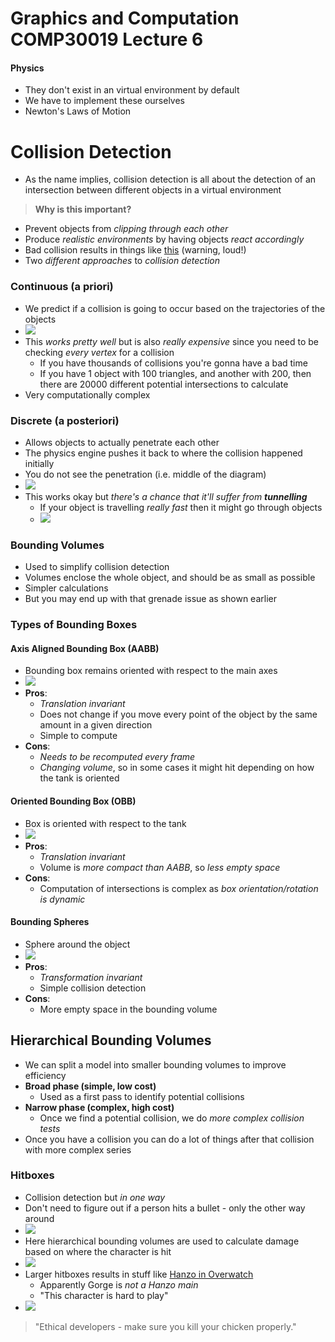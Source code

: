 Graphics and Computation COMP30019 Lecture 6
============================================

#### Physics
- They don't exist in an virtual environment by default
- We have to implement these ourselves
- Newton's Laws of Motion

# Collision Detection
- As the name implies, collision detection is all about the detection of an intersection between different objects in a virtual environment
> **Why is this important?**
- Prevent objects from *clipping through each other*
- Produce *realistic environments* by having objects *react accordingly*
- Bad collision results in things like [this](https://www.youtube.com/watch?v=nuxmgZL1Y0s) (warning, loud!)
- Two *different approaches* to *collision detection*

### Continuous (a priori)
- We predict if a collision is going to occur based on the trajectories of the objects
- ![](lec6/lec60.png)
- This *works pretty well* but is also *really expensive* since you need to be checking *every vertex* for a collision
	- If you have thousands of collisions you're gonna have a bad time
	- If you have 1 object with 100 triangles, and another with 200, then there are 20000 different potential intersections to calculate
- Very computationally complex

### Discrete (a posteriori)
- Allows objects to actually penetrate each other
- The physics engine pushes it back to where the collision happened initially
- You do not see the penetration (i.e. middle of the diagram)
- ![](lec6/lec61.png)
- This works okay but *there's a chance that it'll suffer from **tunnelling***
	- If your object is travelling *really fast* then it might go through objects
	- ![](lec6/lec62.png)

### Bounding Volumes
- Used to simplify collision detection
- Volumes enclose the whole object, and should be as small as possible
- Simpler calculations
- But you may end up with that grenade issue as shown earlier

### Types of Bounding Boxes

#### Axis Aligned Bounding Box (AABB)
- Bounding box remains oriented with respect to the main axes
- ![](lec6/lec63.png)
- **Pros**:
	- *Translation invariant*
	- Does not change if you move every point of the object by the same amount in a given direction
	- Simple to compute
- **Cons**:
	- *Needs to be recomputed every frame*
	- *Changing volume*, so in some cases it might hit depending on how the tank is oriented

#### Oriented Bounding Box (OBB)
- Box is oriented with respect to the tank
- ![](lec6/lec64.png)
- **Pros**:
	- *Translation invariant*
	- Volume is *more compact than AABB*, so *less empty space*
- **Cons**:
	- Computation of intersections is complex as *box orientation/rotation is dynamic*

#### Bounding Spheres
- Sphere around the object
- ![](lec6/lec65.png)
- **Pros**:
	- *Transformation invariant*
	- Simple collision detection
- **Cons**:
	- More empty space in the bounding volume

## Hierarchical Bounding Volumes
- We can split a model into smaller bounding volumes to improve efficiency
- **Broad phase (simple, low cost)**
	- Used as a first pass to identify potential collisions
- **Narrow phase (complex, high cost)**
	- Once we find a potential collision, we do *more complex collision tests*
- Once you have a collision you can do a lot of things after that collision with more complex series

### Hitboxes
- Collision detection but *in one way*
- Don't need to figure out if a person hits a bullet - only the other way around
- ![](lec6/lec66.png)
- Here hierarchical bounding volumes are used to calculate damage based on where the character is hit
- ![](lec6/lec67.png)
- Larger hitboxes results in stuff like [Hanzo in Overwatch](https://www.youtube.com/watch?v=rQ-sip4-CFw)
	- Apparently Gorge is *not a Hanzo main*
	- "This character is hard to play"
- ![](lec6/lec68.png)
> "Ethical developers - make sure you kill your chicken properly."
